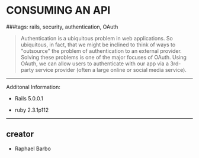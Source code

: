 # CONSUMING AN API

###tags: rails, security, authentication, OAuth

> Authentication is a ubiquitous problem in web applications. So
ubiquitous, in fact, that we might be inclined to think of ways
to "outsource" the problem of authentication to an external provider.
Solving these problems is one of the major focuses of OAuth. Using OAuth,
we can allow users to authenticate with our app via a 3rd-party service
provider (often a large online or social media service).

----

Additonal Information:

* Rails 5.0.0.1

* ruby 2.3.1p112

----
## creator
* Raphael Barbo
